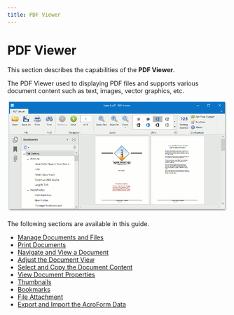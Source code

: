 ```yaml
---
title: PDF Viewer
---
```

# PDF Viewer
This section describes the capabilities of the **PDF Viewer**.

The PDF Viewer used to displaying PDF files and supports various document content such as text, images, vector graphics, etc.

![pdf-viewer-control-windows-forms](../images/Img19650.png)

The following sections are available in this guide.
* [Manage Documents and Files](../../interface-elements-for-desktop/articles/pdf-viewer/manage-documents-and-files.md)
* [Print Documents](../../interface-elements-for-desktop/articles/pdf-viewer/print-documents.md)
* [Navigate and View a Document](../../interface-elements-for-desktop/articles/pdf-viewer/navigate-and-view-a-document.md)
* [Adjust the Document View](../../interface-elements-for-desktop/articles/pdf-viewer/adjust-the-document-view.md)
* [Select and Copy the Document Content](../../interface-elements-for-desktop/articles/pdf-viewer/select-and-copy-the-document-content.md)
* [View Document Properties](../../interface-elements-for-desktop/articles/pdf-viewer/view-document-properties.md)
* [Thumbnails](../../interface-elements-for-desktop/articles/pdf-viewer/thumbnails.md)
* [Bookmarks](../../interface-elements-for-desktop/articles/pdf-viewer/bookmarks.md)
* [File Attachment](../../interface-elements-for-desktop/articles/pdf-viewer/file-attachment.md)
* [Export and Import the AcroForm Data](../../interface-elements-for-desktop/articles/pdf-viewer/export-and-import-the-acroform-data.md)
